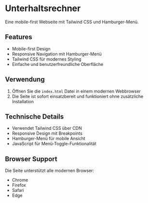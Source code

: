 # Unterhaltsrechner

Eine mobile-first Webseite mit Tailwind CSS und Hamburger-Menü.

## Features

- Mobile-first Design
- Responsive Navigation mit Hamburger-Menü
- Tailwind CSS für modernes Styling
- Einfache und benutzerfreundliche Oberfläche

## Verwendung

1. Öffnen Sie die `index.html` Datei in einem modernen Webbrowser
2. Die Seite ist sofort einsatzbereit und funktioniert ohne zusätzliche Installation

## Technische Details

- Verwendet Tailwind CSS über CDN
- Responsive Design mit Breakpoints
- Hamburger-Menü für mobile Ansicht
- JavaScript für Menü-Toggle-Funktionalität

## Browser Support

Die Seite unterstützt alle modernen Browser:
- Chrome
- Firefox
- Safari
- Edge 